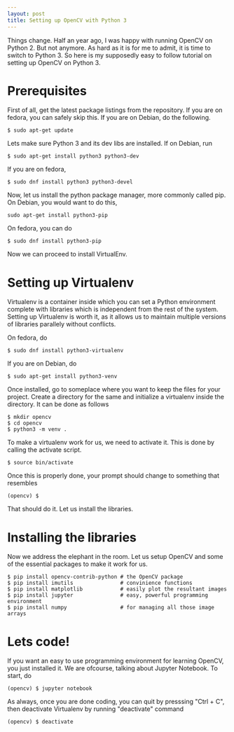 ```yaml
---
layout: post
title: Setting up OpenCV with Python 3
---
```


Things change. Half an year ago, I was happy with running OpenCV on Python 2.
But not anymore. As hard as it is for me to admit, it is time to switch to
Python 3. So here is my supposedly easy to follow tutorial on setting up OpenCV
on Python 3.

# Prerequisites  
First of all, get the latest package listings from the repository. If you are
on fedora, you can safely skip this. If you are on Debian, do the following.

    $ sudo apt-get update

Lets make sure Python 3 and its dev libs are installed. If on Debian, run 

    $ sudo apt-get install python3 python3-dev

If you are on fedora,  
    
    $ sudo dnf install python3 python3-devel

Now, let us install the python package manager, more commonly called pip. On
Debian, you would want to do this,
    
    sudo apt-get install python3-pip

On fedora, you can do
    
    $ sudo dnf install python3-pip

Now we can proceed to install VirtualEnv. 

# Setting up Virtualenv  
Virtualenv is a container inside which you can set a Python environment complete
with libraries which is independent from the rest of the system. Setting up
Virtualenv is worth it, as it allows us to maintain multiple versions of
libraries parallely without conflicts. 

On fedora, do
    
    $ sudo dnf install python3-virtualenv 

If you are on Debian, do 

    $ sudo apt-get install python3-venv

Once installed, go to someplace where you want to keep the files for your
project. Create a directory for the same and initialize a virtualenv inside
the directory. It can be done as follows
    
    $ mkdir opencv 
    $ cd opencv 
    $ python3 -m venv .

To make a virtualenv work for us, we need to activate it. This is done by
calling the activate script.  
    
    $ source bin/activate  

Once this is properly done, your prompt should change to something that
resembles  
    
    (opencv) $  

That should do it. Let us install the libraries. 

# Installing the libraries
Now we address the elephant in the room. Let us setup OpenCV and some of the
essential packages to make it work for us. 
    
    $ pip install opencv-contrib-python # the OpenCV package  
    $ pip install imutils               # convinience functions  
    $ pip install matplotlib            # easily plot the resultant images  
    $ pip install jupyter               # easy, powerful programming environment
    $ pip install numpy                 # for managing all those image arrays  

# Lets code!  
If you want an easy to use programming environment for learning OpenCV, you just
installed it. We are ofcourse, talking about Jupyter Notebook. To start, do  

    (opencv) $ jupyter notebook  

As always, once you are done coding, you can quit by presssing "Ctrl + C", then
deactivate Virtualenv by running "deactivate" command 

    (opencv) $ deactivate

